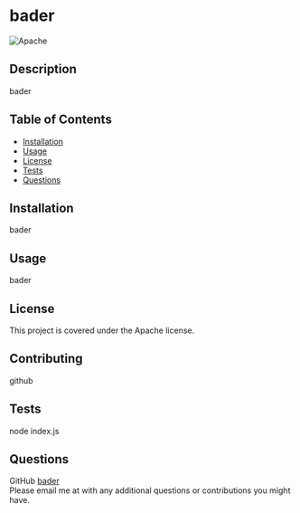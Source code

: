 # bader
  ![Apache](https://img.shields.io/badge/License-Apache-blue)
  ## Description
  bader
  
  ## Table of Contents
  - [Installation](#installation)
  - [Usage](#usage)
  - [License](#license)
  - [Tests](#tests)
  - [Questions](#questions)
  
  ## Installation
  bader
  
  ## Usage
  bader
  
  ## License
  This project is covered under the Apache license.
  
  ## Contributing
  github
  ## Tests
  node index.js
  
  ## Questions
  GitHub [bader](github.com/bader)<br>
  Please email me at <bader> with any additional questions or contributions you might have.